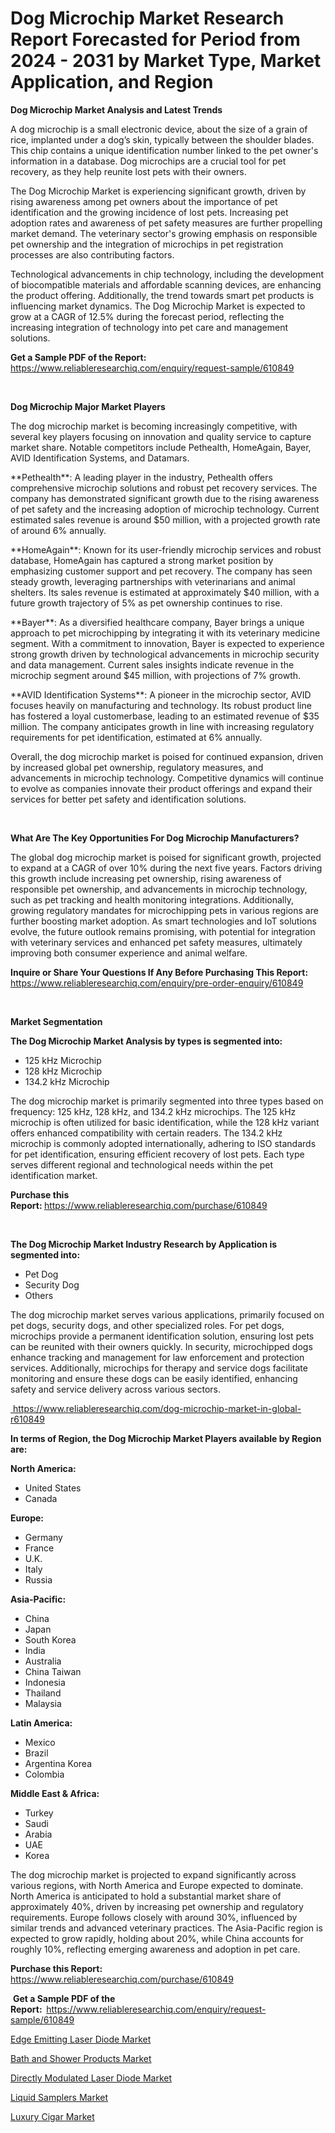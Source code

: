 <p><h1>Dog Microchip Market Research Report Forecasted for Period from 2024 -  2031 by Market Type, Market Application, and Region</h1></p><p><strong>Dog Microchip Market Analysis and Latest Trends</strong></p>
<p><p>A dog microchip is a small electronic device, about the size of a grain of rice, implanted under a dog’s skin, typically between the shoulder blades. This chip contains a unique identification number linked to the pet owner's information in a database. Dog microchips are a crucial tool for pet recovery, as they help reunite lost pets with their owners.</p><p>The Dog Microchip Market is experiencing significant growth, driven by rising awareness among pet owners about the importance of pet identification and the growing incidence of lost pets. Increasing pet adoption rates and awareness of pet safety measures are further propelling market demand. The veterinary sector's growing emphasis on responsible pet ownership and the integration of microchips in pet registration processes are also contributing factors.</p><p>Technological advancements in chip technology, including the development of biocompatible materials and affordable scanning devices, are enhancing the product offering. Additionally, the trend towards smart pet products is influencing market dynamics. The Dog Microchip Market is expected to grow at a CAGR of 12.5% during the forecast period, reflecting the increasing integration of technology into pet care and management solutions.</p></p>
<p><strong>Get a Sample PDF of the Report:&nbsp;</strong> <a href="https://www.reliableresearchiq.com/enquiry/request-sample/610849?utm_campaign=1132&utm_medium=2&utm_source=Github&utm_content=ia&utm_term=29092024&utm_id=dog-microchip">https://www.reliableresearchiq.com/enquiry/request-sample/610849</a></p>
<p>&nbsp;</p>
<p><strong>Dog Microchip Major Market Players</strong></p>
<p><p>The dog microchip market is becoming increasingly competitive, with several key players focusing on innovation and quality service to capture market share. Notable competitors include Pethealth, HomeAgain, Bayer, AVID Identification Systems, and Datamars.</p><p>**Pethealth**: A leading player in the industry, Pethealth offers comprehensive microchip solutions and robust pet recovery services. The company has demonstrated significant growth due to the rising awareness of pet safety and the increasing adoption of microchip technology. Current estimated sales revenue is around $50 million, with a projected growth rate of around 6% annually.</p><p>**HomeAgain**: Known for its user-friendly microchip services and robust database, HomeAgain has captured a strong market position by emphasizing customer support and pet recovery. The company has seen steady growth, leveraging partnerships with veterinarians and animal shelters. Its sales revenue is estimated at approximately $40 million, with a future growth trajectory of 5% as pet ownership continues to rise.</p><p>**Bayer**: As a diversified healthcare company, Bayer brings a unique approach to pet microchipping by integrating it with its veterinary medicine segment. With a commitment to innovation, Bayer is expected to experience strong growth driven by technological advancements in microchip security and data management. Current sales insights indicate revenue in the microchip segment around $45 million, with projections of 7% growth.</p><p>**AVID Identification Systems**: A pioneer in the microchip sector, AVID focuses heavily on manufacturing and technology. Its robust product line has fostered a loyal customerbase, leading to an estimated revenue of $35 million. The company anticipates growth in line with increasing regulatory requirements for pet identification, estimated at 6% annually.</p><p>Overall, the dog microchip market is poised for continued expansion, driven by increased global pet ownership, regulatory measures, and advancements in microchip technology. Competitive dynamics will continue to evolve as companies innovate their product offerings and expand their services for better pet safety and identification solutions.</p></p>
<p>&nbsp;</p>
<p><strong>What Are The Key Opportunities For Dog Microchip Manufacturers?</strong></p>
<p><p>The global dog microchip market is poised for significant growth, projected to expand at a CAGR of over 10% during the next five years. Factors driving this growth include increasing pet ownership, rising awareness of responsible pet ownership, and advancements in microchip technology, such as pet tracking and health monitoring integrations. Additionally, growing regulatory mandates for microchipping pets in various regions are further boosting market adoption. As smart technologies and IoT solutions evolve, the future outlook remains promising, with potential for integration with veterinary services and enhanced pet safety measures, ultimately improving both consumer experience and animal welfare.</p></p>
<p><strong>Inquire or Share Your Questions If Any Before Purchasing This Report:</strong> <a href="https://www.reliableresearchiq.com/enquiry/pre-order-enquiry/610849?utm_campaign=1132&utm_medium=2&utm_source=Github&utm_content=ia&utm_term=29092024&utm_id=dog-microchip">https://www.reliableresearchiq.com/enquiry/pre-order-enquiry/610849</a></p>
<p>&nbsp;</p>
<p><strong>Market Segmentation</strong></p>
<p><strong>The Dog Microchip Market Analysis by types is segmented into:</strong></p>
<p><ul><li>125 kHz Microchip</li><li>128 kHz Microchip</li><li>134.2 kHz Microchip</li></ul></p>
<p><p>The dog microchip market is primarily segmented into three types based on frequency: 125 kHz, 128 kHz, and 134.2 kHz microchips. The 125 kHz microchip is often utilized for basic identification, while the 128 kHz variant offers enhanced compatibility with certain readers. The 134.2 kHz microchip is commonly adopted internationally, adhering to ISO standards for pet identification, ensuring efficient recovery of lost pets. Each type serves different regional and technological needs within the pet identification market.</p></p>
<p><strong>Purchase this Report:&nbsp;</strong><a href="https://www.reliableresearchiq.com/purchase/610849?utm_campaign=1132&utm_medium=2&utm_source=Github&utm_content=ia&utm_term=29092024&utm_id=dog-microchip">https://www.reliableresearchiq.com/purchase/610849</a></p>
<p>&nbsp;</p>
<p><strong>The Dog Microchip Market Industry Research by Application is segmented into:</strong></p>
<p><ul><li>Pet Dog</li><li>Security Dog</li><li>Others</li></ul></p>
<p><p>The dog microchip market serves various applications, primarily focused on pet dogs, security dogs, and other specialized roles. For pet dogs, microchips provide a permanent identification solution, ensuring lost pets can be reunited with their owners quickly. In security, microchipped dogs enhance tracking and management for law enforcement and protection services. Additionally, microchips for therapy and service dogs facilitate monitoring and ensure these dogs can be easily identified, enhancing safety and service delivery across various sectors.</p></p>
<p><a href="https://www.reliableresearchiq.com/dog-microchip-market-in-global-r610849?utm_campaign=1132&utm_medium=2&utm_source=Github&utm_content=ia&utm_term=29092024&utm_id=dog-microchip">&nbsp;https://www.reliableresearchiq.com/dog-microchip-market-in-global-r610849</a></p>
<p><strong>In terms of Region, the Dog Microchip Market Players available by Region are:</strong></p>
<p>
    <p> <strong> North America: </strong>
        <ul>
            <li>United States</li>
            <li>Canada</li>
        </ul>
        </p> 
    <p> <strong> Europe: </strong>
        <ul>
            <li>Germany</li>
            <li>France</li>
            <li>U.K.</li>
            <li>Italy</li>
            <li>Russia</li>
        </ul>
        </p> 
    <p> <strong> Asia-Pacific: </strong>
        <ul>
            <li>China</li>
            <li>Japan</li>
            <li>South Korea</li>
            <li>India</li>
            <li>Australia</li>
            <li>China Taiwan</li>
            <li>Indonesia</li>
            <li>Thailand</li>
            <li>Malaysia</li>
        </ul>
        </p> 
    <p> <strong> Latin America: </strong>
        <ul>
            <li>Mexico</li>
            <li>Brazil</li>
            <li>Argentina Korea</li>
            <li>Colombia</li>
        </ul>
        </p> 
    <p> <strong> Middle East & Africa: </strong>
        <ul>
            <li>Turkey</li>
            <li>Saudi</li>
            <li>Arabia</li>
            <li>UAE</li>
            <li>Korea</li>
        </ul>
    </p>
    </p>
<p><p>The dog microchip market is projected to expand significantly across various regions, with North America and Europe expected to dominate. North America is anticipated to hold a substantial market share of approximately 40%, driven by increasing pet ownership and regulatory requirements. Europe follows closely with around 30%, influenced by similar trends and advanced veterinary practices. The Asia-Pacific region is expected to grow rapidly, holding about 20%, while China accounts for roughly 10%, reflecting emerging awareness and adoption in pet care.</p></p>
<p><strong>Purchase this Report: </strong><a href="https://www.reliableresearchiq.com/purchase/610849?utm_campaign=1132&utm_medium=2&utm_source=Github&utm_content=ia&utm_term=29092024&utm_id=dog-microchip">https://www.reliableresearchiq.com/purchase/610849</a></p>
<p>&nbsp;<strong>Get a Sample PDF of the Report:&nbsp;&nbsp;</strong><a href="https://www.reliableresearchiq.com/enquiry/request-sample/610849?utm_campaign=1132&utm_medium=2&utm_source=Github&utm_content=ia&utm_term=29092024&utm_id=dog-microchip">https://www.reliableresearchiq.com/enquiry/request-sample/610849</a></p>
<p><strong></strong></p>
<p><p><a href="https://issuu.com/reportprime-2/docs/edge-emitting-laser-diode-market-si_2937d2a8878da8?utm_campaign=1132&utm_medium=2&utm_source=Github&utm_content=ia&utm_term=29092024&utm_id=dog-microchip">Edge Emitting Laser Diode Market</a></p><p><a href="https://www.linkedin.com/pulse/global-bath-shower-products-industry-types-applications-market-mrfwc?utm_campaign=1132&utm_medium=2&utm_source=Github&utm_content=ia&utm_term=29092024&utm_id=dog-microchip">Bath and Shower Products Market</a></p><p><a href="https://issuu.com/reportprime-2/docs/directly-modulated-laser-diode-mark_443a067cda4a9c?utm_campaign=1132&utm_medium=2&utm_source=Github&utm_content=ia&utm_term=29092024&utm_id=dog-microchip">Directly Modulated Laser Diode Market</a></p><p><a href="https://www.linkedin.com/pulse/liquid-samplers-market-research-report-includes-analysis-size-f5nef?utm_campaign=1132&utm_medium=2&utm_source=Github&utm_content=ia&utm_term=29092024&utm_id=dog-microchip">Liquid Samplers Market</a></p><p><a href="https://github.com/miisleuze/Market-Research-Report-List-1/blob/main/luxury-cigar-market.md?utm_campaign=1132&utm_medium=2&utm_source=Github&utm_content=ia&utm_term=29092024&utm_id=dog-microchip">Luxury Cigar Market</a></p></p>